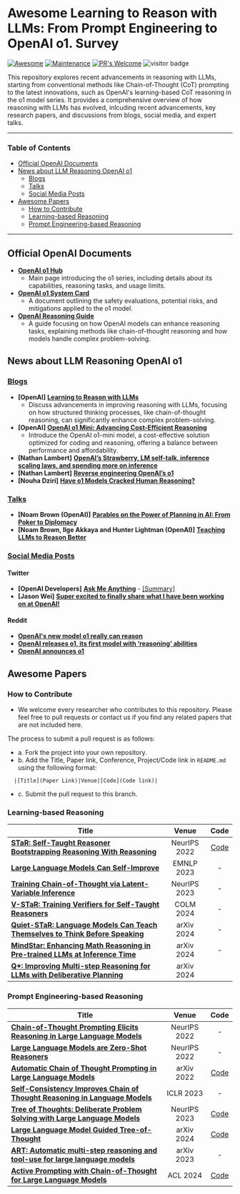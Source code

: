 # Awesome Learning to Reason with LLMs: From Prompt Engineering to OpenAI o1. Survey

[![Awesome](https://awesome.re/badge.svg)](https://awesome.re)
[![Maintenance](https://img.shields.io/badge/Maintained%3F-yes-green.svg)](https://GitHub.com/Naereen/StrapDown.js/graphs/commit-activity) 
[![PR's Welcome](https://img.shields.io/badge/PRs-welcome-brightgreen.svg?style=flat)](http://makeapullrequest.com)
![visitor badge](https://visitor-badge.lithub.cc/badge?page_id=jxhuang0508.awesome-llm-reasoning-openai-o1&left_text=Visitors)

This repository explores recent advancements in reasoning with LLMs, starting from conventional methods like Chain-of-Thought (CoT) prompting to the latest innovations, such as OpenAI's learning-based CoT reasoning in the o1 model series. It provides a comprehensive overview of how reasoning with LLMs has evolved, inlcuding recent advancements, key research papers, and discussions from blogs, social media, and expert talks. 

---
### Table of Contents 
- [Official OpenAI Documents](#official-openai-documents)
- [News about LLM Reasoning OpenAI o1](#news-about-llm-reasoning-openai-o1)
  - [Blogs](#blogs)
  - [Talks](#talks)
  - [Social Media Posts](#social-media-posts)
- [Awesome Papers](#awesome-papers)
  - [How to Contribute](#how-to-contribute)
  - [Learning-based Reasoning](#learning-based-reasoning)
  - [Prompt Engineering-based Reasoning](#prompt-engineering-based-reasoning)
---

## Official OpenAI Documents

- [**OpenAI o1 Hub**](https://openai.com/o1/)
  - Main page introducing the o1 series, including details about its capabilities, reasoning tasks, and usage limits.
- [**OpenAI o1 System Card**](https://assets.ctfassets.net/kftzwdyauwt9/67qJD51Aur3eIc96iOfeOP/71551c3d223cd97e591aa89567306912/o1_system_card.pdf)
  - A document outlining the safety evaluations, potential risks, and mitigations applied to the o1 model​.
- [**OpenAI Reasoning Guide**](https://platform.openai.com/docs/guides/reasoning)
  - A guide focusing on how OpenAI models can enhance reasoning tasks, explaining methods like chain-of-thought reasoning and how models handle complex problem-solving.

## News about LLM Reasoning OpenAI o1

### <ins>Blogs</ins>

- **[OpenAI]** [**Learning to Reason with LLMs**](https://openai.com/index/learning-to-reason-with-llms/)
  - Discuss advancements in improving reasoning with LLMs, focusing on how structured thinking processes, like chain-of-thought reasoning, can significantly enhance complex problem-solving.
- **[OpenAI]** [**OpenAI o1 Mini: Advancing Cost-Efficient Reasoning**](https://openai.com/index/openai-o1-mini-advancing-cost-efficient-reasoning/)
  - Introduce the OpenAI o1-mini model, a cost-effective solution optimized for coding and reasoning, offering a balance between performance and affordability.
- **[Nathan Lambert]** [**OpenAI’s Strawberry, LM self-talk, inference scaling laws, and spending more on inference**](https://www.interconnects.ai/p/openai-strawberry-and-inference-scaling-laws)
- **[Nathan Lambert]** [**Reverse engineering OpenAI’s o1**](https://substack.com/@natolambert/p-148935394)
- **[Nouha Dziri]** [**Have o1 Models Cracked Human Reasoning?**](https://substack.com/home/post/p-148782195)

### <ins>Talks</ins>

- **[Noam Brown (OpenAI)]** [**Parables on the Power of Planning in AI: From Poker to Diplomacy**](https://www.youtube.com/watch?app=desktop&v=eaAonE58sLU)
- **[Noam Brown, Ilge Akkaya and Hunter Lightman (OpenAI)]** [**Teaching LLMs to Reason Better**](https://www.youtube.com/watch?v=jPluSXJpdrA&t=1669s)

### <ins>Social Media Posts</ins>

#### Twitter

- **[OpenAI Developers]** [**Ask Me Anything**](https://x.com/OpenAIDevs/status/1834608585151594537) - [[Summary]](https://twitter-thread.com/t/1834686946846597281)
- **[Jason Wei]** [**Super excited to finally share what I have been working on at OpenAI!**](https://x.com/_jasonwei/status/1834278706522849788)

#### Reddit

- [**OpenAI's new model o1 really can reason**](https://www.reddit.com/r/ChatGPT/comments/1ffa5bb/openais_new_model_o1_really_can_reason_wow/)
- [**OpenAI releases o1, its first model with ‘reasoning’ abilities**](https://www.reddit.com/r/technology/comments/1ff8mey/openai_releases_o1_its_first_model_with_reasoning/)
- [**OpenAI announces o1**](https://www.reddit.com/r/singularity/comments/1ff7mod/openai_announces_o1/)



## Awesome Papers

### How to Contribute
* We welcome every researcher who contributes to this repository. Please feel free to pull requests or contact us if you find any related papers that are not included here.

The process to submit a pull request is as follows:
- a. Fork the project into your own repository.
- b. Add the Title, Paper link, Conference, Project/Code link in `README.md` using the following format:
```
  |[Title](Paper Link)|Venue|[Code](Code link)|
```
- c. Submit the pull request to this branch.

### Learning-based Reasoning

| Title                                             | Venue | Code |                                  
|---------------------------------------------------|:-----:|:----:|
|[**STaR: Self-Taught Reasoner Bootstrapping Reasoning With Reasoning**](https://arxiv.org/pdf/2203.14465)|NeurIPS 2022|[Code](https://www.catalyzex.com/paper/star-bootstrapping-reasoning-with-reasoning/code)|
|[**Large Language Models Can Self-Improve**](https://aclanthology.org/2023.emnlp-main.67/)|EMNLP 2023|-|
|[**Training Chain-of-Thought via Latent-Variable Inference**](https://arxiv.org/abs/2312.02179)|NeurIPS 2023|-|
|[**V-STaR: Training Verifiers for Self-Taught Reasoners**](https://arxiv.org/pdf/2402.06457)|COLM 2024|-|
|[**Quiet-STaR: Language Models Can Teach Themselves to Think Before Speaking**](https://arxiv.org/pdf/2403.09629)|arXiv 2024|-|
|[**MindStar: Enhancing Math Reasoning in Pre-trained LLMs at Inference Time**](https://arxiv.org/pdf/2405.16265)|arXiv 2024|-|
|[**Q\*: Improving Multi-step Reasoning for LLMs with Deliberative Planning**](https://arxiv.org/pdf/2406.14283)|arXiv 2024||




### Prompt Engineering-based Reasoning
| Title                                             | Venue |Code |                                  
|---------------------------------------------------|:------------:|:-----:|
|[**Chain-of-Thought Prompting Elicits Reasoning in Large Language Models**](https://arxiv.org/abs/2201.11903)|NeurIPS 2022|-|
|[**Large Language Models are Zero-Shot Reasoners**](https://arxiv.org/pdf/2205.11916)|NeurIPS 2022|-|
|[**Automatic Chain of Thought Prompting in Large Language Models**](https://arxiv.org/abs/2210.03493)|arXiv 2022|[Code](https://github.com/amazon-research/auto-cot)|
|[**Self-Consistency Improves Chain of Thought Reasoning in Language Models**](https://arxiv.org/abs/2203.11171)|ICLR 2023|-|
|[**Tree of Thoughts: Deliberate Problem Solving with Large Language Models**](https://arxiv.org/abs/2305.10601)|NeurIPS 2023|[Code](https://github.com/princeton-nlp/tree-of-thought-llm)|
|[**Large Language Model Guided Tree-of-Thought**](https://arxiv.org/abs/2305.08291)|arXiv 2024|[Code](https://github.com/jieyilong/tree-of-thought-puzzle-solver)|
|[**ART: Automatic multi-step reasoning and tool-use for large language models**](https://arxiv.org/pdf/2303.09014)|arXiv 2023|-|
|[**Active Prompting with Chain-of-Thought for Large Language Models**](https://arxiv.org/pdf/2302.12246)|ACL 2024|[Code](https://github.com/shizhediao/active-prompt)|
















